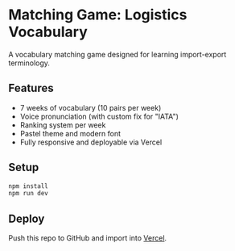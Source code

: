 
# Matching Game: Logistics Vocabulary

A vocabulary matching game designed for learning import-export terminology.

## Features

- 7 weeks of vocabulary (10 pairs per week)
- Voice pronunciation (with custom fix for "IATA")
- Ranking system per week
- Pastel theme and modern font
- Fully responsive and deployable via Vercel

## Setup

```bash
npm install
npm run dev
```

## Deploy

Push this repo to GitHub and import into [Vercel](https://vercel.com).
